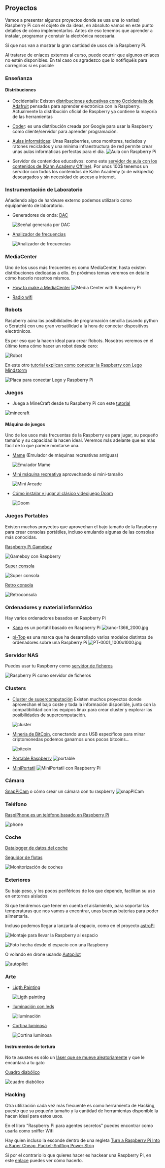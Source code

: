 ## Proyectos

Vamos a presentar algunos proyectos donde se usa una (o varias) Raspberry Pi con el objeto de da ideas, en absoluto vamos en este punto  detalles de cómo implementarlos. Antes de eso tenemos que aprender a instalar, programar y constuir la electrónica necesaria.

Sí que nos van a mostrar la gran cantidad de usos de la Raspberry Pi.

Al tratarse de enlaces externos al curso, puede ocurrir que algunos enlaces no estén disponibles. En tal caso os agradezco que lo notifiquéis para corregirlos si es posible

### Enseñanza

#### Distribuciones

* Occidentalis: Existen [distribuciones  educativas como Occidentalis de Adafruit](https://learn.adafruit.com/adafruit-raspberry-pi-educational-linux-distro) pensadas para aprender electrónica con la Raspberry. Actualmente la distribución oficial de Raspberry ya contiene la mayoría de las herramientas

* [Coder](https://googlecreativelab.github.io/coder/): es una distribución creada por Google para usar la Raspberry como cliente/servidor para aprender programación.

* [Aulas informáticas](https://www.raspberrypi.org/blog/bringing-computing-to-rural-cameroon/): Unas Raspberries, unos monitores, teclados y ratones reciclados y una mínima infraestructura de red permite crear unas aulas informáticas perfectas para el día.
![Aula con Raspberry Pi](./images/AulaPi.jpg)

* Servidor de contenidos educativos: como este [servidor de aula con los contenidos de (Kahn Academy Offline)](https://pi.mujica.org/howto_es.html). Por unos 100$ tenemos un servidor con todos los contenidos de Kahn Academy (o de wikipedia) descargados y sin necesidad de acceso a internet.

### Instrumentación de Laboratorio

Añadiendo algo de hardware externo podemos utilizarlo como equipamiento de laboratorio.

* Generadores de onda: [DAC](https://learn.adafruit.com/mcp4725-12-bit-dac-with-raspberry-pi)

  ![Seeñal generada por DAC](./images/DAC_Scope.png)

* [Analizador de frecuencias](https://learn.adafruit.com/freq-show-raspberry-pi-rtl-sdr-scanner)

  ![Analizador de frecuencias](./images/DSC00699.jpg)


### MediaCenter

Uno de los usos más frecuentes es como MediaCenter, hasta existen distribuciones dedicadas a ello. En próximos temas veremos en detalle cómo hacerlo nosotros mismos.

* [How to make a MediaCenter](https://learn.adafruit.com/raspberry-pi-as-a-media-center?view=all)
![Media Center with Raspberry Pi](./images/raspberry_pi_xbmc_playing_music.jpg)

* [Radio wifi](https://learn.adafruit.com/pi-wifi-radio?view=all) 

### Robots

Raspberry aúna las posibilidades de programación sencilla (usando python o Scratch) con una gran versatilidad a la hora de conectar dispositivos electrónicos.

Es por eso que la hacen ideal para crear Robots. Nosotros veremos en el último tema cómo hacer un robot desde cero:

![Robot](./images/RobotTop.jpg)

En este otro [tutorial explican como conectar la Raspberry con Lego Mindstorm](https://learn.sparkfun.com/tutorials/getting-started-with-the-brickpi?_ga=1.260570443.733603098.1443800444)

![Placa para conectar Lego y Raspberry Pi](./images/Brick_Pi_Hookup_Guide-12.jpg)


### Juegos

* Juega a MineCraft desde tu Raspberry Pi con este [tutorial](https://learn.adafruit.com/running-minecraft-on-a-raspberry-pi)

![minecraft](./images/minecraft2.jpg)

#### Máquina de juegos

Uno de los usos más frecuentas de la Raspberry es para jugar, su pequeño tamaño y su capacidad la hacen ideal. Veremos más adelante que es más fácil de lo que parece montarse una.

* [Mame](https://learn.adafruit.com/retro-gaming-with-raspberry-pi?view=all) (Emulador de máquinas recreativas antiguas)

  ![Emulador Mame](./images/gaming_joust.jpg)

* [Mini máquina recreativa](https://learn.adafruit.com/cupcade-raspberry-pi-micro-mini-arcade-game-cabinet?view=all) aprovechando si mini-tamaño

  ![Mini Arcade](./images/gaming_cover.jpg)

* [Cómo instalar y jugar al clásico videojuego  Doom](https://learn.sparkfun.com/tutorials/setting-up-raspbian-and-doom?_ga=1.227922267.733603098.1443800444)

  ![Doom](./images/doom.png)

### Juegos Portables

Existen muchos proyectos que aprovechan el bajo tamaño de la Raspberry para crear consolas portátiles, incluso emulando algunas de las consolas más conocidas.

[Raspberry Pi Gameboy](https://learn.adafruit.com/pigrrl-raspberry-pi-gameboy?view=all)

![Gameboy con Raspberry](./images/gaming_pigrrl-adabot.jpg)

[Super consola](https://learn.adafruit.com/super-game-pi?view=all)

![Super consola](./images/gaming_hero-hands1.jpg)


[Retro consola](https://www.instructables.com/id/Breadboard-RetroPie/)

![Retroconsola](./images/retroconsola.jpg)


### Ordenadores y material informático

Hay varios ordenadores basados en Raspberry Pi

* [Kano](http://www.raspberrypi-spy.co.uk/2016/04/kano-computer-kit-first-impressions/) es un portátil  basado en Raspberry Pi
![kano-1366_2000.jpg](./images/kano-1366_2000.jpg)

* [pi-Top](https://www.pi-top.com/) es una marca que ha desarrollado varios modelos distintos de ordenadores sobre una Raspberry Pi
![PT-0001_1000x1000.jpg](./images/PT-0001_1000x1000.jpg)


### Servidor NAS

Puedes usar tu Raspberry como [servidor de ficheros](https://www.adslzone.net/2016/08/24/convierte-cualquier-disco-duro-nas-gracias-la-raspberry-pi-3/)

![Raspberry Pi como servidor de ficheros](http://www.davidhunt.ie/wp-content/uploads/2013/01/IMG_7585.jpg)

### Clusters

* [Cluster de supercomputación](http://www.cyberhades.com/2014/02/19/tutorial-para-instalar-un-cluster-de-40-nodos-con-raspberry-pi/) Existen muchos proyectos donde aprovechan el bajo coste y toda la información disponible, junto con la compatibilidad con los equipos linux para crear cluster y explorar las posibilidades de supercomputación.

  ![cluster](./images/PiCluster1.JPG)

* [Minería de BitCoin](https://learn.adafruit.com/piminer-raspberry-pi-bitcoin-miner), conectando unos USB específicos para minar criptomonedas podemos ganarnos unos pocos bitcoins...

  ![bitcoin](./images/bcminer1_1200.jpg)

* [Portable Raspberry](https://learn.adafruit.com/touch-pi-portable-raspberry-pi)
![portable](./images/hero-face3-sm.jpg)


* [MiniPortatil](https://learn.adafruit.com/mini-raspberry-pi-handheld-notebook-palmtop)
![MiniPortatil con Raspberry Pi](./images/hero-pitop-sm.jpg)

### Cámara

[SnapPiCam](https://learn.adafruit.com/snappicam-raspberry-pi-camera) o cómo crear un cámara con tu raspberry
![snapPiCam](./images/snappy_cam.jpg)


### Teléfono

[RaspiPhone es un teléfono basado en Raspberry Pi](https://learn.adafruit.com/piphone-a-raspberry-pi-based-cellphone?view=all)

![phone](./images/RaspiPhone.jpg)

### Coche

[Datalogger de datos del coche](http://www.stuffaboutcode.com/2013/07/raspberry-pi-reading-car-obd-ii-data.html)

[Seguidor de flotas](http://www.stuffaboutcode.com/2013/10/raspberry-pi-car-cam-gps-data-map.html)

![Monitorización de coches](./images/coche.jpg)

### Exteriores

Su bajo peso, y los pocos periféricos de los que depende, facilitan su uso en entornos aislados

Sí que tendremos que tener en cuenta el aislamiento, para soportar las temperaturas que nos vamos a encontrar, unas buenas baterías para poder alimentarla.

Incluso podemos llegar a lanzarla al espacio, como en el proyecto [astroPi](https://astro-pi.org/)

![Montaje para llevar la Raspberry al espacio](./images/balloon-electronics.jpg)

![Foto hecha desde el espacio con una Raspberry](./images/balloon-shot.jpeg)

O volando en drone usando  [Autopilot](https://ardupilot.org/copter/docs/common-erle-brain-linux-autopilot.html)

![autopilot](./images/CUAG0x8WoAAeHjp.jpg)

### Arte

* [Ligth Painting](https://learn.adafruit.com/light-painting-with-raspberry-pi)

  ![Ligth painting](./images/fire.jpg)

* [Iluminación con leds](https://learn.adafruit.com/neopixels-on-raspberry-pi)

  ![Iluminación](./images/leds.jpg)

* [Cortina luminosa](https://learn.adafruit.com/1500-neopixel-led-curtain-with-raspberry-pi-fadecandy?view=all)

  ![Cortina luminosa](./images/leds_curtain-anim.gif)

#### Instrumentos de tortura

No te asustes es sólo un [láser que se mueve aleatoriamente](https://learn.adafruit.com/raspberry-pi-wifi-controlled-cat-laser-toy?view=all) y que le encantará a tu gato

[Cuadro diabólico](https://learn.adafruit.com/creepy-face-tracking-portrait?view=all)

  ![cuadro diabólico](./images/raspberry_pi_DSC00316.jpg)

### Hacking

Otra utilización cada vez más frecuente es como herramienta de Hacking, puesto que su pequeño tamaño y la cantidad de herramientas disponible la hacen ideal para estos usos.

En el libro "Raspberry Pi para agentes secretos" puedes encontrar como usarla como sniffer Wifi

Hay quien incluso la esconde dentro de una regleta [Turn a Raspberry Pi Into a Super Cheap, Packet-Sniffing Power Strip](http://lifehacker.com/six-great-diy-projects-for-hacking-computers-and-networ-1649618886)

Si por el contrario lo que quieres hacer es hackear una Raspberry Pi, en este [enlace](https://geekytheory.com/hacking-raspberry-pi/) puedes ver cómo hacerlo.


